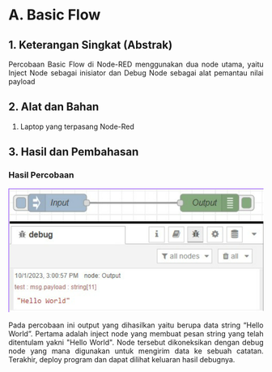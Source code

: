 # A. Basic Flow

## 1. Keterangan Singkat (Abstrak)

<p align="justify">Percobaan Basic Flow di Node-RED menggunakan dua node utama, yaitu Inject Node sebagai inisiator dan Debug Node sebagai alat pemantau nilai payload

## 2. Alat dan Bahan

1. Laptop yang terpasang Node-Red
   
## 3. Hasil dan Pembahasan

### Hasil Percobaan

<img src="https://github.com/brianrahma/brian-system-embedded/blob/master/jobsheet%205/A.%20Basic%20Flow/basic%20flow.png" width="600">

<p align="justify">Pada percobaan ini output yang dihasilkan yaitu berupa data string “Hello World”. Pertama adalah inject node yang membuat pesan string yang telah ditentulam yakni "Hello World". Node tersebut dikoneksikan dengan debug node yang mana digunakan untuk mengirim data ke sebuah catatan. Terakhir, deploy program dan dapat dilihat keluaran hasil debugnya.


<br></br>
